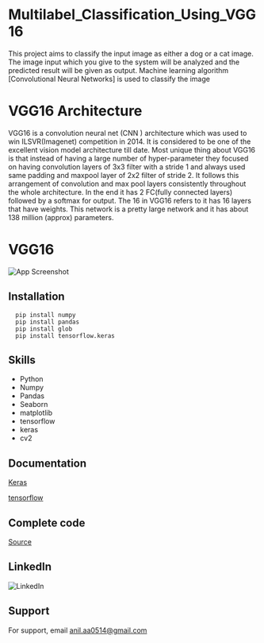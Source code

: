 # Multilabel_Classification_Using_VGG16


This project aims to classify the input image as either a dog or a cat image. The image input which you give to the system will be analyzed and the predicted result will be given as output. Machine learning algorithm [Convolutional Neural Networks] is used to classify the image

# VGG16 Architecture 


VGG16 is a convolution neural net (CNN ) architecture which was used to win ILSVR(Imagenet) competition in 2014. It is considered to be one of the excellent vision model architecture till date. Most unique thing about VGG16 is that instead of having a large number of hyper-parameter they focused on having convolution layers of 3x3 filter with a stride 1 and always used same padding and maxpool layer of 2x2 filter of stride 2. It follows this arrangement of convolution and max pool layers consistently throughout the whole architecture. In the end it has 2 FC(fully connected layers) followed by a softmax for output. The 16 in VGG16 refers to it has 16 layers that have weights. This network is a pretty large network and it has about 138 million (approx) parameters.



# VGG16 

![App Screenshot](https://miro.medium.com/max/827/1*UeAhoKM0kJfCPA03wt5H0A.png)














## Installation


```
  pip install numpy
  pip install pandas
  pip install glob
  pip install tensorflow.keras
```
    

## Skills 


- Python
- Numpy
- Pandas 
- Seaborn
- matplotlib
- tensorflow
- keras
- cv2
## Documentation

[Keras](https://keras.io/api/applications/vgg/)

[tensorflow](https://www.tensorflow.org/api_docs)

## Complete code



[Source](https://github.com/Anil0205/Multilabel_Classification_Using_VGG16)

## LinkedIn


![LinkedIn](https://img.shields.io/badge/linkedin-0A66C2?style=for-the-badge&logo=linkedin&logoColor=white(https://www.linkedin.com/in/anil-abberaboina-894720243/))
## Support

For support, email anil.aa0514@gmail.com 

